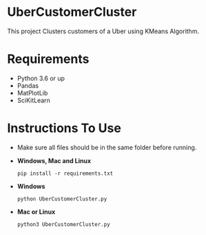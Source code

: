 # UberCustomerCluster
This project Clusters customers of a Uber using KMeans Algorithm.

# Requirements
 - Python 3.6 or up
 - Pandas
 - MatPlotLib
 - SciKitLearn
 
 # Instructions To Use
 - Make sure all files should be in the same folder before running.
 
 - **Windows, Mac and Linux**
   ``` 
   pip install -r requirements.txt
   ```
 - **Windows**
   ```
   python UberCustomerCluster.py
   ```
 - **Mac or Linux**
   ```
   python3 UberCustomerCluster.py
   ```
